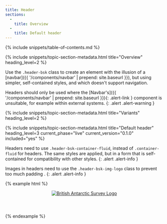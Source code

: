 ```yaml
---
title: Header
sections:
  -
    title: Overview
  -
    title: Default header
---
```


{% include snippets/table-of-contents.md %}

{% include snippets/topic-section-metadata.html
  title="Overview"
  heading_level=2
%}

Use the `.header-bsk` class to create an element with the illusion of a
[navbar]({{ '/components/navbar' | prepend: site.baseurl }}), but using simpler, self-contained styles, and which
doesn't support navigation.

Headers should only be used where the [Navbar's]({{ '/components/navbar' | prepend: site.baseurl }}){: .alert-link }
component is unsuitable, for example within external systems.
{: .alert .alert-warning }

{% include snippets/topic-section-metadata.html
  title="Variants"
  heading_level=2
%}

{% include snippets/topic-section-metadata.html
  title="Default header"
  heading_level=3
  current_phase="live"
  current_version="0.1.0"
  included="yes"
%}

Headers need to use `.header-bsk-container-fluid`, instead of `.container-fluid` for headers. The same styles are
applied, but in a form that is self-contained for compatibility with other styles.
{: .alert .alert-info }

Images in headers need to use the `.header-bsk-img-logo` class to prevent too much padding .
{: .alert .alert-info }

{% example html %}
<header class="header-bsk header-bsk-default">
  <div class="header-bsk-container-fluid">
    <a href="#">
      <img class="header-bsk-img-logo" alt="British Antarctic Survey Logo" src="{{ '/img/bas-logo-full-white-transparent.png' | prepend: site.baseurl }}">
    </a>
  </div>
</header>
{% endexample %}
